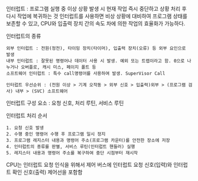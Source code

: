 인터럽트 : 프로그램 실행 중 이상 상황 발생 시 현재 작업 즉시 중단하고 상황 처리 후 다시 작업에 복귀하는 것
인터럽트를 사용하면 비상 상황에 대비하여 프로그램 상태를 보존할 수 있고, CPU와 입출력 장치 간의 속도 차에 의한 작업의 효율화가 가능하다.

인터럽트의 종류
    
    외부 인터럽트 : 전원(정전), 타이밍 장치(타이머), 입출력 장치(오류) 등 외부 요인으로 발생
    내부 인터럽트 : 잘못된 명령어나 데이터 사용 시 발생. 예외 또는 트랩이라고 함. 0으로 나누거나 오버플로, 캐시 미스, 페이지 폴트 등
    소프트웨어 인터럽트 : 특수 call명령어를 사용하여 발생. SuperVisor Call

    인터럽트 우선순위 : (전원 이상 > 기계 오작동 > 외부 신호 > 입출력)외부 > (프로그램 검사) 내부 > (SVC) 소프트웨어

인터럽트 구성 요소 : 요청 신호, 처리 루틴, 서비스 루틴

인터럽트 처리 순서
    
    1. 요청 신호 발생
    2. 수행 중인 명령어 수행 후 프로그램 일시 정지
    3. 프로그램 레지스터 내용과 명령어 주소(프로그램 카운터)를 안전한 장소에 저장
    4. 인터럽트의 종류를 판별, 서비스 루틴(인터럽트 핸들러) 실행
    5. 레지스터 내용과 명령어 주소를 복구하여 중단 시점부터 재시작

CPU는 인터럽트 요청 인식을 위해서 제어 버스에 인터럽트 요청 신호(입력)와 인터럽트 확인 신호(출력) 제어선을 포함함